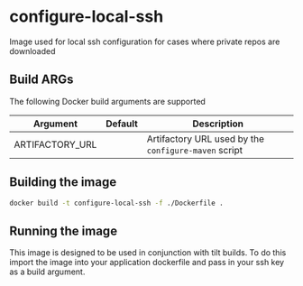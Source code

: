 # configure-local-ssh
Image used for local ssh configuration for cases where private repos are downloaded

## Build ARGs

The following Docker build arguments are supported

| Argument        | Default                                                                   | Description                                          |
| --------------- | ------------------------------------------------------------------------- | ---------------------------------------------------- |
| ARTIFACTORY_URL |                                                                           | Artifactory URL used by the `configure-maven` script |

## Building the image

```sh
docker build -t configure-local-ssh -f ./Dockerfile .
```

## Running the image

This image is designed to be used in conjunction with tilt builds.
To do this import the image into your application dockerfile and pass in your ssh key as a build argument.
